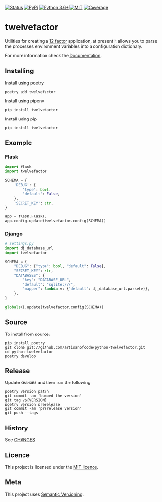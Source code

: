 [![Status](https://img.shields.io/travis/artisanofcode/python-twelvefactor.svg?style=flat-square)](https://travis-ci.org/artisanofcode/python-twelvefactor)
[![PyPi](https://img.shields.io/pypi/v/twelvefactor.svg?style=flat-square)](https://pypi.python.org/pypi/twelvefactor/) 
[![Python 3.6+](https://img.shields.io/pypi/pyversions/twelvefactor.svg?style=flat-square)](https://www.python.org/) 
[![MIT](https://img.shields.io/github/license/artisanofcode/python-twelvefactor.svg?style=flat-square)](http://dan.mit-license.org/)
[![Coverage](https://img.shields.io/coveralls/github/artisanofcode/python-twelvefactor.svg)](https://coveralls.io/github/artisanofcode/python-twelvefactor)

# twelvefactor

Utilities for creating a [12 factor](http://12factor.net/) application, at 
present it allows you to parse the processes environment variables into a 
configuration dictionary.

For more information check the [Documentation](http://twelvefactor.craftedbyartisans.com/).

## Installing

Install using [poetry]()

```shell
poetry add twelvefactor
```

Install using pipenv

```shell
pip install twelvefactor
```

Install using pip

```shell
pip install twelvefactor
```

## Example

###  Flask

```python
import flask
import twelvefactor

SCHEMA = {
    'DEBUG': {
        'type': bool,
        'default': False,
    },
    'SECRET_KEY': str,
}

app = flask.Flask()
app.config.update(twelvefactor.config(SCHEMA))
```

### Django

```python
# settings.py
import dj_database_url
import twelvefactor

SCHEMA = {
    "DEBUG": {"type": bool, "default": False},
    "SECRET_KEY": str,
    "DATABASES": {
        "key": "DATABASE_URL",
        "default": "sqlite:///",
        "mapper": lambda v: {"default": dj_database_url.parse(v)},
    },
}

globals().update(twelvefactor.config(SCHEMA))
```

## Source

To install from source:

```shell
pip install poetry
git clone git://github.com/artisanofcode/python-twelvefactor.git
cd python-twelvefactor
poetry develop
```

## Release
  
  Update `CHANGES` and then run the following

```shell
poetry version patch
git commit -am 'bumped the version'
git tag v${VERSION}
poetry version prerelease
git commit -am 'prerelease version'
git push --tags
````

## History 

See [CHANGES](CHANGES)

## Licence

This project is licensed under the [MIT licence](http://dan.mit-license.org/).

## Meta

This project uses [Semantic Versioning](http://semver.org/).